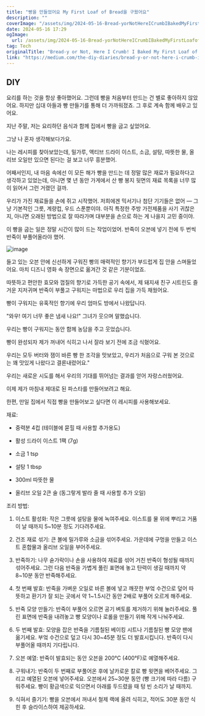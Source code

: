 ```yaml
---
title: "빵을 만들었어요 My First Loaf of Bread을 구웠어요"
description: ""
coverImage: "/assets/img/2024-05-16-Bread-yorNotHereICrumbIBakedMyFirstLoafofBread_0.png"
date: 2024-05-16 17:29
ogImage: 
  url: /assets/img/2024-05-16-Bread-yorNotHereICrumbIBakedMyFirstLoafofBread_0.png
tag: Tech
originalTitle: "Bread-y or Not, Here I Crumb! I Baked My First Loaf of Bread"
link: "https://medium.com/the-diy-diaries/bread-y-or-not-here-i-crumb-i-baked-my-first-loaf-of-bread-a483dae62b66"
---
```



## DIY

요리를 하는 것을 항상 좋아했어요. 그런데 빵을 처음부터 만드는 건 별로 좋아하지 않았어요. 하지만 십대 아들과 빵 만들기를 통해 더 가까워졌죠. 그 후로 계속 함께 배우고 있어요.

지난 주말, 저는 요리하던 음식과 함께 집에서 빵을 굽고 싶었어요.

그냥 나 혼자 생각해보다가요.

<div class="content-ad"></div>

나는 레시피를 찾아보았는데, 밀가루, 액티브 드라이 이스트, 소금, 설탕, 따뜻한 물, 올리브 오일만 있으면 된다는 걸 보고 너무 흥분했어.

어째서인지, 내 마음 속에선 이 모든 해가 빵을 만드는 데 정말 많은 재료가 필요하다고 생각하고 있었는데, 아니면 몇 년 동안 가게에서 산 빵 봉지 뒷면의 재료 목록을 너무 많이 읽어서 그런 거랬던 걸까.

우리가 가진 재료들을 손에 쥐고 시작했어. 저희에겐 믹서기나 첨단 기기들은 없어 — 그냥 기본적인 그릇, 계량컵, 우드 스푼뿐이야. 아직 특정한 주방 가전제품을 사기 귀찮은지, 아니면 오래된 방법으로 잘 따라가며 대부분을 손으로 하는 게 나을지 고민 중이야.

이 빵을 굽는 일은 정말 시간이 많이 드는 작업이었어. 반죽이 오븐에 넣기 전에 두 번씩 반죽이 부풀어올라야 했어.

<div class="content-ad"></div>

![image](/assets/img/2024-05-16-Bread-yorNotHereICrumbIBakedMyFirstLoafofBread_0.png)

들고 있는 오븐 안에 신선하게 구워진 빵의 매력적인 향기가 부드럽게 집 안을 스며들었어요. 마치 디즈니 영화 속 장면으로 옮겨간 것 같은 기분이었죠.

따뜻하고 편안한 효모와 껍질의 향기로 가득한 공기 속에서, 제 돼지새 친구 시트린도 즐거운 지저귀며 반죽이 부풀고 구워지는 마법으로 우리 집을 가득 채웠어요.

빵이 구워지는 유혹적인 향기에 우리 엄마도 방에서 나왔답니다.

<div class="content-ad"></div>

"와우! 여기 너무 좋은 냄새 나요!" 그녀가 웃으며 말했습니다.

우리는 빵이 구워지는 동안 함께 농담을 주고 웃었습니다.

빵이 완성되자 제가 꺼내어 식히고 나서 잘라 보기 전에 조금 식혔어요.

우리는 모두 버터와 잼이 바른 빵 한 조각을 맛보았고, 우리가 처음으로 구워 본 것으로는 꽤 맛있게 나왔다고 결론내렸어요."

<div class="content-ad"></div>

우리는 새로운 시도를 해서 우리의 기대를 뛰어넘는 결과를 얻어 자랑스러웠어요.

이제 제가 마침내 제대로 된 파스타를 만들어보려고 해요.

한편, 만일 집에서 직접 빵을 만들어보고 싶다면 이 레시피를 사용해보세요.

재료:

<div class="content-ad"></div>

- 중력분 4컵 (테이블에 묻힐 때 사용할 추가용도)

- 활성 드라이 이스트 1팩 (7g)

- 소금 1 tsp

- 설탕 1 tbsp

<div class="content-ad"></div>

- 300ml 따뜻한 물

- 올리브 오일 2큰 술 (동그랗게 발라 줄 때 사용할 추가 오일)

조리 방법:

1. 이스트 활성화: 작은 그릇에 설탕을 물에 녹여주세요. 이스트를 물 위에 뿌리고 거품이 날 때까지 5~10분 정도 기다려주세요.

<div class="content-ad"></div>

2. 건조 재료 섞기: 큰 볼에 밀가루와 소금을 섞어주세요. 가운데에 구멍을 만들고 이스트 혼합물과 올리브 오일을 부어주세요.

3. 반죽하기: 나무 숟가락이나 손을 사용하여 재료를 섞어 거친 반죽이 형성될 때까지 섞어주세요. 그런 다음 반죽을 가볍게 풀린 표면에 놓고 탄력이 생길 때까지 약 8~10분 동안 반죽해주세요.

4. 첫 번째 발효: 반죽을 가벼운 오일로 바른 볼에 넣고 깨끗한 부엌 수건으로 덮어 따뜻하고 환기가 잘 되는 곳에서 약 1~1.5시간 동안 2배로 부풀어 오르게 해주세요.

5. 반죽 모양 만들기: 반죽이 부풀어 오르면 공기 벼토를 제거하기 위해 눌러주세요. 풀린 표면에 반죽을 내려놓고 빵 모양이나 로롤을 만들기 위해 작게 나눠주세요.

<div class="content-ad"></div>

6. 두 번째 발효: 모양을 잡은 반죽을 기름칠된 베이킹 시트나 기름칠된 빵 모양 팬에 옮기세요. 부엌 수건으로 덮고 다시 30~45분 정도 더 발효시킵니다. 반죽이 다시 부풀어올 때까지 기다립니다.

7. 오븐 예열: 반죽이 발효되는 동안 오븐을 200°C (400°F)로 예열해주세요.

8. 구워내기: 반죽이 두 번째로 부풀어온 후에 날카로운 칼로 빵 윗면을 베어주세요. 그리고 예열된 오븐에 넣어주세요. 오븐에서 25~30분 동안 (빵 크기에 따라 다름) 구워주세요. 빵이 황금색으로 익으면서 아래를 두드렸을 때 텅 빈 소리가 날 때까지.

9. 식혀서 즐기기: 빵을 오븐에서 꺼내서 철제 랙에 올려 식히고, 적어도 30분 동안 식힌 후 슬라이스하여 제공하세요.